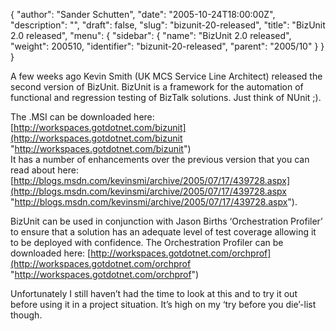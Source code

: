 {
  "author": "Sander Schutten",
  "date": "2005-10-24T18:00:00Z",
  "description": "",
  "draft": false,
  "slug": "bizunit-20-released",
  "title": "BizUnit 2.0 released",
  "menu": {
    "sidebar": {
      "name": "BizUnit 2.0 released",
      "weight": 200510,
      "identifier": "bizunit-20-released",
      "parent": "2005/10"
    }
  }
}


A few weeks ago Kevin Smith (UK MCS Service Line Architect) released the second version of BizUnit. BizUnit is a framework for the automation of functional and regression testing of BizTalk solutions. Just think of NUnit ;).

The .MSI can be downloaded here: [http://workspaces.gotdotnet.com/bizunit](http://workspaces.gotdotnet.com/bizunit "http://workspaces.gotdotnet.com/bizunit")  
 It has a number of enhancements over the previous version that you can read about here: [http://blogs.msdn.com/kevinsmi/archive/2005/07/17/439728.aspx](http://blogs.msdn.com/kevinsmi/archive/2005/07/17/439728.aspx "http://blogs.msdn.com/kevinsmi/archive/2005/07/17/439728.aspx").

BizUnit can be used in conjunction with Jason Births ‘Orchestration Profiler’ to ensure that a solution has an adequate level of test coverage allowing it to be deployed with confidence. The Orchestration Profiler can be downloaded here: [http://workspaces.gotdotnet.com/orchprof](http://workspaces.gotdotnet.com/orchprof "http://workspaces.gotdotnet.com/orchprof")

Unfortunately I still haven’t had the time to look at this and to try it out before using it in a project situation. It’s high on my ‘try before you die’-list though.

